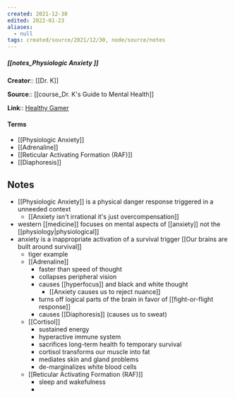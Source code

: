 ```yaml
---
created: 2021-12-30 
edited: 2022-01-23
aliases:
  - null
tags: created/source/2021/12/30, node/source/notes
---
```


##### [[notes_Physiologic Anxiety ]]
**Creator**:: [[Dr. K]]
 
**Source**:: [[course_Dr. K's Guide to Mental Health]]

**Link**:: [Healthy Gamer](https://coaching.healthygamer.gg/guide/lessons/physiologic-anxiety)


#### Terms
- [[Physiologic Anxiety]]
- [[Adrenaline]]
- [[Reticular Activating Formation (RAF)]]
- [[Diaphoresis]]

## Notes
- [[Physiologic Anxiety]] is a physical danger response triggered in a unneeded context
	- [[Anxiety isn't irrational it's just overcompensation]]
- western [[medicine]] focuses on mental aspects of [[anxiety]] not the [[physiology|physiological]] 
- anxiety is a inappropriate activation of a survival trigger [[Our brains are built around survival]]
	- tiger example
	- [[Adrenaline]]
		- faster than speed of thought
		- collapses peripheral vision
		- causes [[hyperfocus]] and black and white thought
			- [[Anxiety causes us to reject nuance]]
		- turns off logical parts of the brain in favor of [[fight-or-flight response]]
		- causes [[Diaphoresis]] (causes us to sweat)
	- [[Cortisol]]
		- sustained energy
		- hyperactive immune system
		- sacrifices long-term health fo temporary survival
		- cortisol transforms our muscle into fat
		- mediates skin and gland problems
		- de-marginalizes white blood cells
	- [[Reticular Activating Formation (RAF)]]
		- sleep and wakefulness
		- 